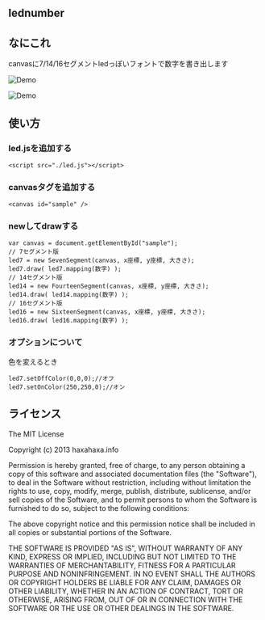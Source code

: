 lednumber
--
## なにこれ
canvasに7/14/16セグメントledっぽいフォントで数字を書き出します

![Demo](https://raw.github.com/satanabe1/lednumber/master/pic/list.png)  

![Demo](https://raw.github.com/satanabe1/lednumber/master/pic/rb.png)

## 使い方
### led.jsを追加する
```
<script src="./led.js"></script>  
```
### canvasタグを追加する
```
<canvas id="sample" />  
```
### newしてdrawする
```
var canvas = document.getElementById("sample");  
// 7セグメント版  
led7 = new SevenSegment(canvas, x座標, y座標, 大きさ);  
led7.draw( led7.mapping(数字) );  
// 14セグメント版  
led14 = new FourteenSegment(canvas, x座標, y座標, 大きさ);  
led14.draw( led14.mapping(数字) );  
// 16セグメント版  
led16 = new SixteenSegment(canvas, x座標, y座標, 大きさ);  
led16.draw( led16.mapping(数字) ); 
```
### オプションについて
色を変えるとき  
```
led7.setOffColor(0,0,0);//オフ  
led7.setOnColor(250,250,0);//オン  
```

## ライセンス
The MIT License  
  
Copyright (c) 2013 haxahaxa.info  
  
Permission is hereby granted, free of charge, to any person obtaining a copy of this software and associated documentation files (the "Software"), to deal in the Software without restriction, including without limitation the rights to use, copy, modify, merge, publish, distribute, sublicense, and/or sell copies of the Software, and to permit persons to whom the Software is furnished to do so, subject to the following conditions:  
  
The above copyright notice and this permission notice shall be included in all copies or substantial portions of the Software.  
  
THE SOFTWARE IS PROVIDED "AS IS", WITHOUT WARRANTY OF ANY KIND, EXPRESS OR IMPLIED, INCLUDING BUT NOT LIMITED TO THE WARRANTIES OF MERCHANTABILITY, FITNESS FOR A PARTICULAR PURPOSE AND NONINFRINGEMENT. IN NO EVENT SHALL THE AUTHORS OR COPYRIGHT HOLDERS BE LIABLE FOR ANY CLAIM, DAMAGES OR OTHER LIABILITY, WHETHER IN AN ACTION OF CONTRACT, TORT OR OTHERWISE, ARISING FROM, OUT OF OR IN CONNECTION WITH THE SOFTWARE OR THE USE OR OTHER DEALINGS IN THE SOFTWARE.

